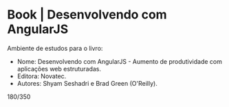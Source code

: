 # Book | Desenvolvendo com AngularJS
Ambiente de estudos para o livro: 

- Nome: Desenvolvendo com AngularJS - Aumento de produtividade com aplicações web estruturadas.
- Editora: Novatec.
- Autores: Shyam Seshadri e Brad Green (O'Reilly).


180/350